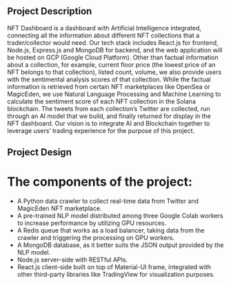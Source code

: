 ## Project Description
NFT Dashboard is a dashboard with Artificial Intelligence integrated, connecting all the information about different NFT collections that a trader/collector would need. Our tech stack includes React.js for frontend, Node.js, Express.js and MongoDB for backend, and the web application will be hosted on GCP (Google Cloud Platform). Other than factual information about a collection, for example, current floor price (the lowest price of an NFT belongs to that collection), listed count, volume, we also provide users with the sentimental analysis scores of that collection. While the factual information is retrieved from certain NFT marketplaces like OpenSea or MagicEden, we use Natural Language Processing and Machine Learning to calculate the sentiment score of each NFT collection in the Solana blockchain. The tweets from each collection’s Twitter are collected, run through an AI model that we build, and finally returned for display in the NFT dashboard. Our vision is to integrate AI and Blockchain together to leverage users’ trading experience for the purpose of this project.


## Project Design
# The components of the project:
- A Python data crawler to collect real-time data from Twitter and MagicEden NFT marketplace.
- A pre-trained NLP model distributed among three Google Colab workers to increase performance by utilizing GPU resources.
- A Redis queue that works as a load balancer, taking data from the crawler and triggering the processing on GPU workers.
- A MongoDB database, as it better suits the JSON output provided by the NLP model.
- Node.js server-side with RESTful APIs.
- React.js client-side built on top of Material-UI frame, integrated with other third-party libraries like TradingView for visualization purposes.
